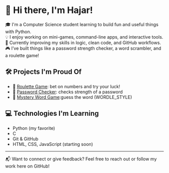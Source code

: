 

# 👋 Hi there, I'm Hajar!

🎓 I'm a Computer Science student learning to build fun and useful things with Python.  
💡 I enjoy working on mini-games, command-line apps, and interactive tools.  
🌱 Currently improving my skills in logic, clean code, and GitHub workflows.  
🎮 I’ve built things like a password strength checker, a word scrambler, and a roulette game!

## 🛠️ Projects I'm Proud Of

- 🎲 [Roulette Game](https://github.com/Hajar1010/roulette-game): bet on numbers and try your luck!
- 🔐 [Password Checker](https://github.com/Hajar1010/password-checker): checks strength of a password
- 🧠 [Mystery Word Game](https://github.com/Hajar1010/guess-the-word):guess the word (WORDLE_STYLE)

## 💻 Technologies I'm Learning

- Python (my favorite)
- C
- Git & GitHub
- HTML, CSS, JavaScript (starting soon)
---

📬 Want to connect or give feedback? Feel free to reach out or follow my work here on GitHub!


